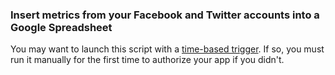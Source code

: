 ### Insert metrics from your Facebook and Twitter accounts into a Google Spreadsheet ###

You may want to launch this script with a [time-based trigger](https://developers.google.com/apps-script/understanding_triggers?hl=es#TimeTriggers). If so, you must run it manually for the first time to authorize your app if you didn't.
